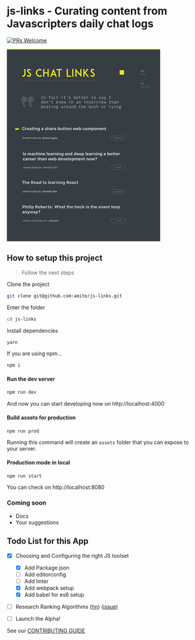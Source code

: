 # js-links - Curating content from Javascripters daily chat logs

[![PRs Welcome](https://img.shields.io/badge/prs-welcome-brightgreen.svg?style=flat-square)](http://makeapullrequest.com)

![Landing Page](/screenshots/landing-smaller.png?raw=true "JS Links Landing Page")


## How to setup this project

> Follow the next steps

Clone the project 

```bash
git clone git@github.com:amite/js-links.git
```

Enter the folder

```bash
cd js-links
```

Install dependencies

```bash
yarn 
```

If you are using npm...

```bash
npm i
```

#### Run the dev server

```bash
npm run dev
```

And now you can start developing now on http://localhost:4000

#### Build assets for production

```bash
npm run prod
```

Running this command will create an `assets` folder that you can expose to your server.
 
#### Production mode in local

```bash
npm run start
```

You can check on http://localhost:8080

### Coming soon

* Docs
* Your suggestions

## Todo List for this App

- [x] Choosing and Configuring the right JS toolset
  - [x] Add Package.json
  - [ ] Add editorconfig
  - [ ] Add linter
  - [x] Add webpack setup
  - [x] Add babel for es6 setup
- [ ] Research Ranking Algorithms ([hn](https://medium.com/hacking-and-gonzo/how-hacker-news-ranking-algorithm-works-1d9b0cf2c08d)) ([issue](https://github.com/amite/js-links))
- [ ] Launch the Alpha!


See our [CONTRIBUTING GUIDE](https://github.com/amite/js-links/blob/develop/CONTRIBUTING.md)